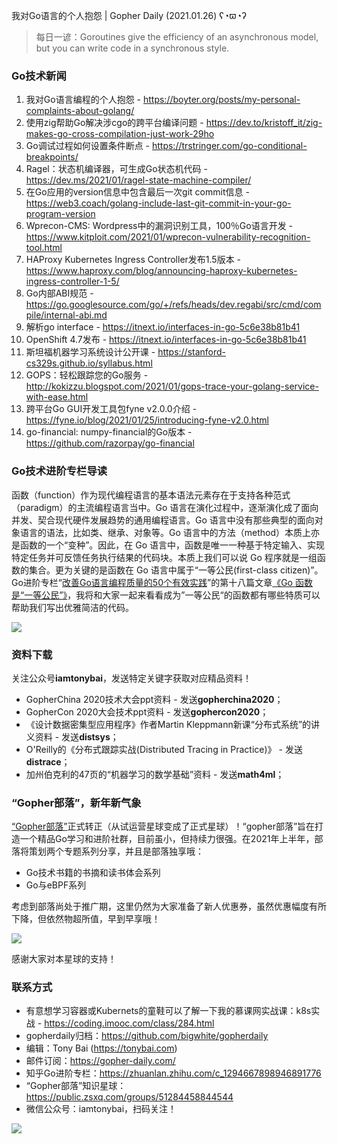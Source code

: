 我对Go语言的个人抱怨 | Gopher Daily (2021.01.26) ʕ◔ϖ◔ʔ

>每日一谚：Goroutines give the efficiency of an asynchronous model, but you can write code in a synchronous style. 
### Go技术新闻

1. 我对Go语言编程的个人抱怨 - https://boyter.org/posts/my-personal-complaints-about-golang/
2. 使用zig帮助Go解决涉cgo的跨平台编译问题 - https://dev.to/kristoff_it/zig-makes-go-cross-compilation-just-work-29ho
3. Go调试过程如何设置条件断点 - https://trstringer.com/go-conditional-breakpoints/
4. Ragel：状态机编译器，可生成Go状态机代码 - https://dev.ms/2021/01/ragel-state-machine-compiler/
5. 在Go应用的version信息中包含最后一次git commit信息 - https://web3.coach/golang-include-last-git-commit-in-your-go-program-version
6. Wprecon-CMS: Wordpress中的漏洞识别工具，100％Go语言开发 - https://www.kitploit.com/2021/01/wprecon-vulnerability-recognition-tool.html
7. HAProxy Kubernetes Ingress Controller发布1.5版本 - https://www.haproxy.com/blog/announcing-haproxy-kubernetes-ingress-controller-1-5/
8. Go内部ABI规范 - https://go.googlesource.com/go/+/refs/heads/dev.regabi/src/cmd/compile/internal-abi.md
9. 解析go interface - https://itnext.io/interfaces-in-go-5c6e38b81b41
10. OpenShift 4.7发布 - https://itnext.io/interfaces-in-go-5c6e38b81b41
11. 斯坦福机器学习系统设计公开课 - https://stanford-cs329s.github.io/syllabus.html 
12. GOPS：轻松跟踪您的Go服务 - http://kokizzu.blogspot.com/2021/01/gops-trace-your-golang-service-with-ease.html
13. 跨平台Go GUI开发工具包fyne v2.0.0介绍 - https://fyne.io/blog/2021/01/25/introducing-fyne-v2.0.html
14. go-financial: numpy-financial的Go版本 - https://github.com/razorpay/go-financial


### Go技术进阶专栏导读

函数（function）作为现代编程语言的基本语法元素存在于支持各种范式（paradigm）的主流编程语言当中。Go 语言在演化过程中，逐渐演化成了面向并发、契合现代硬件发展趋势的通用编程语言。Go 语言中没有那些典型的面向对象语言的语法，比如类、继承、对象等。Go 语言中的方法（method）本质上亦是函数的一个“变种”。因此，在 Go 语言中，函数是唯一一种基于特定输入、实现特定任务并可反馈任务执行结果的代码块。本质上我们可以说 Go 程序就是一组函数的集合。更为关键的是函数在 Go 语言中属于“一等公民(first-class citizen)”。Go进阶专栏“[改善Go语⾔编程质量的50个有效实践](https://mp.weixin.qq.com/s/RThCEQOdytQxwrMP7XRTRw)”的第十八篇文章[《Go 函数是“一等公民”》](https://www.imooc.com/read/87/article/2420)，我将和大家一起来看看成为”一等公民“的函数都有哪些特质可以帮助我们写出优雅简洁的代码。

![](http://image.tonybai.com/img/202011/go-column-pgo-with-qr-and-text.png)

### 资料下载

关注公众号**iamtonybai**，发送特定关键字获取对应精品资料！

* GopherChina 2020技术大会ppt资料 - 发送**gopherchina2020**；
* GopherCon 2020大会技术ppt资料 - 发送**gophercon2020**；
* 《设计数据密集型应用程序》作者Martin Kleppmann新课“分布式系统”的讲义资料 - 发送**distsys**；
* O'Reilly的《分布式跟踪实战(Distributed Tracing in Practice)》 - 发送**distrace**；
* 加州伯克利的47页的“机器学习的数学基础”资料 - 发送**math4ml**；

### “Gopher部落”，新年新气象

[“Gopher部落”](https://mp.weixin.qq.com/s/jUqAL7hf2GmMun64BJufEA)正式转正（从试运营星球变成了正式星球）！“gopher部落”旨在打造一个精品Go学习和进阶社群，目前虽小，但持续力很强。在2021年上半年，部落将策划两个专题系列分享，并且是部落独享哦：

* Go技术书籍的书摘和读书体会系列
* Go与eBPF系列

考虑到部落尚处于推广期，这里仍然为大家准备了新人优惠券，虽然优惠幅度有所下降，但依然物超所值，早到早享哦！

![](http://image.tonybai.com/img/202011/gopher-tribe-zsxq.png)

感谢大家对本星球的支持！

### 联系方式

* 有意想学习容器或Kubernets的童鞋可以了解一下我的慕课网实战课：k8s实战 - https://coding.imooc.com/class/284.html
* gopherdaily归档：https://github.com/bigwhite/gopherdaily
* 编辑：Tony Bai (https://tonybai.com)
* 邮件订阅：https://gopher-daily.com/
* 知乎Go进阶专栏：https://zhuanlan.zhihu.com/c_1294667898946891776
* “Gopher部落”知识星球：https://public.zsxq.com/groups/51284458844544
* 微信公众号：iamtonybai，扫码关注！

![](http://image.tonybai.com/img/202011/qrcode_for_iamtonybai.jpg)

